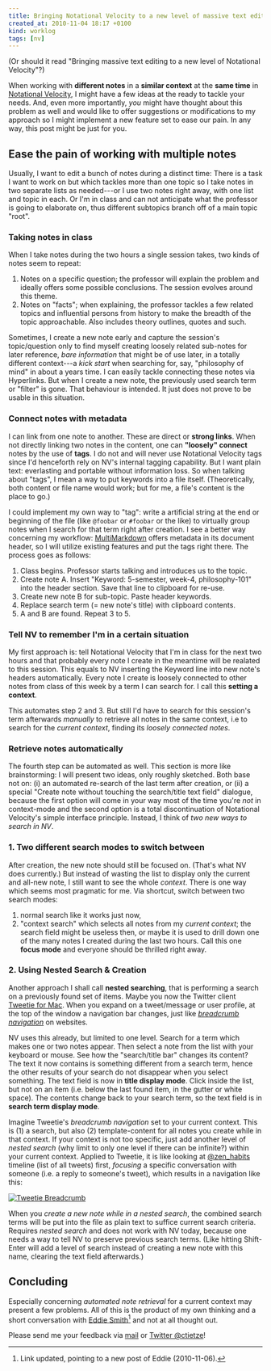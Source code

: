 ```yaml
---
title: Bringing Notational Velocity to a new level of massive text editing
created_at: 2010-11-04 18:17 +0100
kind: worklog
tags: [nv]
---
```


(Or should it read "Bringing massive text editing to a new level of Notational Velocity"?)

When working with **different notes** in a **similar context** at the **same time** in [Notational Velocity][nv], I might have a few ideas at the ready to tackle your needs.  And, even more importantly, _you_ might have thought about this problem as well and would like to offer suggestions or modifications to my approach so I might implement a new feature set to ease our pain.  In any way, this post might be just for you.

  [nv]: http://notational.net

## Ease the pain of working with multiple notes ##

Usually, I want to edit a bunch of notes during a distinct time:  There is a task I want to work on but which tackles more than one topic so I take notes in two separate lists as needed---or I use two notes right away, with one list and topic in each.  Or I'm in class and can not anticipate what the professor is going to elaborate on, thus different subtopics branch off of a main topic "root".

### Taking notes in class ###

When I take notes during the two hours a single session takes, two kinds of notes seem to repeat:

1.  Notes on a specific question;  the professor will explain the problem and
    ideally offers some possible conclusions.  The session evolves around this
    theme.
2.  Notes on "facts";  when explaining, the professor tackles a few related
    topics and influential persons from history to make the breadth of the topic
    approachable.  Also includes theory outlines, quotes and such.

Sometimes, I create a new note early and capture the session's topic/question only to find myself creating loosely related sub-notes for later reference, _bare information_ that might be of use later, in a totally different context---a _kick start_ when searching for, say, "philosophy of mind" in about a years time.  I can easily tackle connecting these notes via Hyperlinks.  But when I create a new note, the previously used search term or "filter" is gone.  That behaviour is intended.  It just does not prove to be usable in this situation.

### Connect notes with metadata ###

I can link from one note to another.  These are direct or **strong links**.  When not directly linking two notes in the content, one can **"loosely" connect** notes by the use of **tags**.  I do not and will never use Notational Velocity tags since I'd henceforth rely on NV's internal tagging capability.  But I want plain text: everlasting and portable without information loss.  So when talking about "tags", I mean a way to put keywords into a file itself. (Theoretically, both content or file name would work;  but for me, a file's content is the place to go.)

I could implement my own way to "tag":  write a artificial string at the end or beginning of the file (like `@foobar` or `#foobar` or the like) to virtually group notes when I search for that term right after creation.  I see a better way concerning my workflow:  [MultiMarkdown][mmd] offers metadata in its document header, so I will utilize existing features and put the tags right there.  The process goes as follows:

1.  Class begins.  Professor starts talking and introduces us to the topic.
2.  Create note A.  Insert "Keyword:  5-semester, week-4, philosophy-101" into
    the header section.  Save that line to clipboard for re-use.
3.  Create new note B for sub-topic.  Paste header keywords.
4.  Replace search term (= new note's title) with clipboard contents.
5.  A and B are found.  Repeat 3 to 5.

  [mmd]: http://fletcherpenney.net/multimarkdown


### Tell NV to remember I'm in a certain situation ###

My first approach is:  tell Notational Velocity that I'm in class for the next two hours and that probably every note I create in the meantime will be realated to this session.  This equals to NV inserting the Keyword line into new note's headers automatically.  Every note I create is loosely connected to other notes from class of this week by a term I can search for.  I call this **setting a context**.

This automates step 2 and 3.  But still I'd have to search for this session's term afterwards _manually_ to retrieve all notes in the same context, i.e to search for the _current context_, finding its _loosely connected notes_.


### Retrieve notes automatically ###

The fourth step can be automated as well.  This section is more like brainstorming:  I will present two ideas, only roughly sketched.  Both base not on:  (i) an automated re-search of the last term after creation, or (ii) a special "Create note without touching the search/title text field" dialogue, because the first option will come in your way most of the time you're _not_ in context-mode and the second option is a total discontinuation of Notational Velocity's simple interface principle.  Instead, I think of _two new ways to search in NV_.

### 1\. Two different search modes to switch between ###

After creation, the new note should still be focused on.  (That's what NV does currently.)  But instead of wasting the list to display only the current and all-new note, I still want to see the whole _context_.  There is one way which seems most pragmatic for me.  Via shortcut, switch between two search modes:

1.  normal search like it works just now,
2.  "context search" which selects all notes from my _current context_;
    the search field might be useless then, or maybe it is used to drill down
    one of the many notes I created during the last two hours.  Call this
    one **focus mode** and everyone should be thrilled right away.

### 2\. Using Nested Search & Creation ###

Another approach I shall call **nested searching**, that is performing a search on a previously found set of items.  Maybe you now the Twitter client [Tweetie for Mac][tw].  When you expand on a tweet/message or user profile, at the top of the window a navigation bar changes, just like [_breadcrumb navigation_][bread] on websites.

  [tw]: http://www.google.com/search?sourceid=chrome&ie=UTF-8&q=tweetie
  [bread]: http://www.alistapart.com/articles/whereami

NV uses this already, but limited to one level.  Search for a term which makes one or two notes appear.  Then select a note from the list with your keyboard or mouse.  See how the "search/title bar" changes its content?  The text it now contains is something different from a search term, hence the other results of your search do not disappear when you select something.  The text field is now in **title display mode**.  Click inside the list, but not on an item (i.e. below the last found item, in the gutter or white space).  The contents change back to your search term, so the text field is in **search term display mode**.

Imagine Tweetie's _breadcrumb navigation_ set to your current context.  This is (1) a search, but also (2) template-content for all notes you create while in that context.  If your context is not too specific, just add another level of _nested search_ (why limit to only one level if there can be infinite?) within your current context.  Applied to Tweetie, it is like looking at [@zen_habits][zh] timeline (list of all tweets) first, _focusing_ a specific conversation with someone (i.e. a reply to someone's tweet), which results in a navigation like this:

[![Tweetie Breadcrumb][img]][ln]

When you _create a new note while in a nested search_, the combined search terms will be put into the file as plain text to suffice current search criteria.  Requires _nested search_ and does not work with NV today, because one needs a way to tell NV to preserve previous search terms.  (Like hitting Shift-Enter will add a level of search instead of creating a new note with this name, clearing the text field afterwards.)

  [ln]: http://www.flickr.com/photos/divinedominion/5146401338/
  [img]: http://farm5.static.flickr.com/4104/5146401338_31e08ec450_o.png "Tweetie Breadcrumb"
  [zh]: http://twitter.com/zen_habits

## Concluding ##

Especially concerning _automated note retrieval_ for a current context may present a few problems.  All of this is the product of my own thinking and a short conversation with [Eddie Smith][prag][^up] and not at all thought out.  

  [prag]: http://www.practicallyefficient.com/2010/11/05/notational-velocity-tagging-without-the-tag-field/
  [^up]: Link updated, pointing to a new post of Eddie (2010-11-06).

Please send me your feedback via [mail](mailto:christian.tietze@gmail.com) or [Twitter @ctietze](http://twitter.com/ctietze)!
